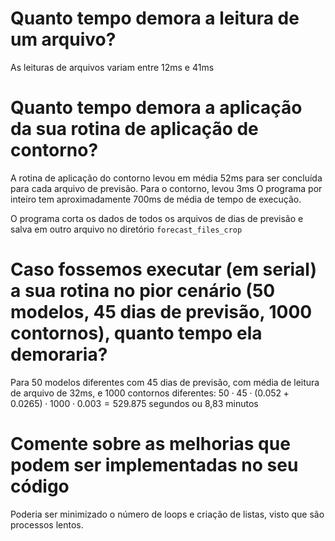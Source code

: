 # Quanto tempo demora a leitura de um arquivo?
As leituras de arquivos variam entre 12ms e 41ms

# Quanto tempo demora a aplicação da sua rotina de aplicação de contorno?
A rotina de aplicação do contorno levou em média 52ms para ser concluída para cada arquivo de previsão. Para o contorno, levou 3ms O programa por inteiro tem aproximadamente 700ms de média de tempo de execução. 

O programa corta os dados de todos os arquivos de dias de previsão e salva em outro arquivo no diretório `forecast_files_crop`

# Caso fossemos executar (em serial) a sua rotina no pior cenário (50 modelos, 45 dias de previsão, 1000 contornos), quanto tempo ela demoraria?
Para 50 modelos diferentes com 45 dias de previsão, com média de leitura de arquivo de 32ms, e 1000 contornos diferentes: $50\cdot45\cdot(0.052+0.0265)\cdot1000\cdot0.003 = 529.875 \text{ segundos}$ ou 8,83 minutos

# Comente sobre as melhorias que podem ser implementadas no seu código
Poderia ser minimizado o número de loops e criação de listas, visto que são processos lentos.